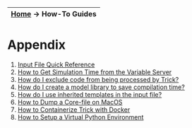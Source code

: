 | [Home](/trick) → How-To Guides |
|------------------------------|

# Appendix
01. [Input File Quick Reference](/trick/not_referenced/Input-File-Quick-Reference)
01. [How to Get Simulation Time from the Variable Server](HOWTOgetSimulationTimeFromTheVariableServer)
01. [How do I exclude code from being processed by Trick?](How-To-Exclude-Code)
01. [How do I create a model library to save compilation time?](/trick/documentation/building_a_simulation/Trickified-Project-Libraries)
01. [How do I use inherited templates in the input file?](How-To-Use-Inherited-Templates)
01. [How to Dump a Core-file on MacOS](How-to-dump-core-file-on-MacOS)
01. [How to Containerize Trick with Docker](How-To-Containerize-Trick-with-Docker)
01. [How to Setup a Virtual Python Environment](How-To-Python-Virtual-Environment)
